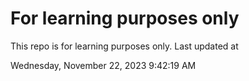# For learning purposes only
This repo is for learning purposes only.
Last updated at

Wednesday, November 22, 2023 9:42:19 AM

